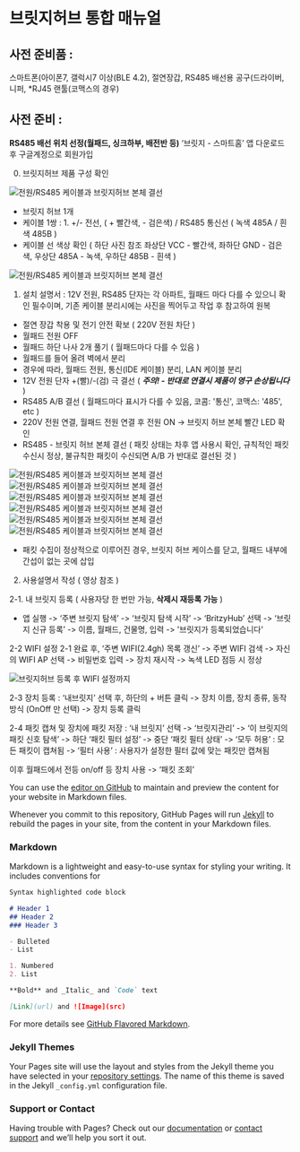 # 브릿지허브 통합 매뉴얼

## 사전 준비품 : 
스마트폰(아이폰7, 갤럭시7 이상(BLE 4.2), 절연장갑, RS485 배선용 공구(드라이버, 니퍼, *RJ45 랜툴(코맥스의 경우)

## 사전 준비 : 
 **RS485 배선 위치 선정(월패드, 싱크하부, 배전반 등)**
 ‘브릿지 - 스마트홈’ 앱 다운로드 후 구글계정으로 회원가입

0. 브릿지허브 제품 구성 확인

![전원/RS485 케이블과 브릿지허브 본체 결선](/imgs/20201228_011831.jpg)

 - 브릿지 허브 1개
 - 케이블 1쌍 : 1. +/- 전선, ( + 빨간색, - 검은색) / RS485 통신선 ( 녹색 485A / 흰색 485B ) 
 - 케이블 선 색상 확인 ( 하단 사진 참조  좌상단 VCC - 빨간색, 좌하단 GND - 검은색, 우상단 485A - 녹색, 우하단 485B - 흰색 )
 
![전원/RS485 케이블과 브릿지허브 본체 결선](/imgs/20201228_011624.jpg)

1. 설치 설명서 : 12V 전원, RS485 단자는 각 아파트, 월패드 마다 다를 수 있으니 확인 필수이며, 기존 케이블 분리시에는 사진을 찍어두고 작업 후 참고하여 원복

 - 절연 장갑 착용 및 전기 안전 확보 ( 220V 전원 차단 )  
 - 월패드 전원 OFF 
 - 월패드 하단 나사 2개 풀기 ( 월패드마다 다를 수 있음 )
 - 월패드를 들어 올려 벽에서 분리
 - 경우에 따라, 월패드 전원, 통신(IDE 케이블) 분리, LAN 케이블 분리
 - 12V 전원 단자 +(빨)/-(검) 극 결선 ( ***주의! - 반대로 연결시 제품이 영구 손상됩니다*** )
 - RS485 A/B 결선 ( 월패드마다 표시가 다를 수 있음, 코콤: '통신', 코맥스: '485', etc ) 
 - 220V 전원 연결, 월패드 전원 연결 후 전원 ON -> 브릿지 허브 본체 빨간 LED 확인
 - RS485 - 브릿지 허브 본체 결선 ( 패킷 상태는 차후 앱 사용시 확인, 규칙적인 패킷 수신시 정상, 불규칙한 패킷이 수신되면 A/B 가 반대로 결선된 것 )

![전원/RS485 케이블과 브릿지허브 본체 결선](/imgs/20201228_014834.jpg)
![전원/RS485 케이블과 브릿지허브 본체 결선](/imgs/20201228_015230.jpg)
![전원/RS485 케이블과 브릿지허브 본체 결선](/imgs/20201228_015303.jpg)
![전원/RS485 케이블과 브릿지허브 본체 결선](/imgs/20201228_015401.jpg)
![전원/RS485 케이블과 브릿지허브 본체 결선](/imgs/20201228_015436.jpg)
![전원/RS485 케이블과 브릿지허브 본체 결선](/imgs/20201228_015452.jpg)

 - 패킷 수집이 정상적으로 이루어진 경우, 브릿지 허브 케이스를 닫고, 월패드 내부에 간섭이 없는 곳에 삽입


2. 사용설명서 작성 ( 영상 참조 )

 2-1. 내 브릿지 등록 ( 사용자당 한 번만 가능, **삭제시 재등록 가능** )
  - 앱 실행 -> ‘주변 브릿지 탐색’ -> ‘브릿지 탐색 시작’ -> ‘BritzyHub’ 선택 -> ‘브릿지 신규 등록’ 
   -> 이름, 월패드, 건물명, 입력 -> '브릿지가 등록되었습니다'
   
   
   
 2-2 WIFI 설정 
  2-1 완료 후, ‘주변 WIFI(2.4gh) 목록 갱신’ -> 주변 WIFI 검색 -> 자신의 WIFI AP 선택 -> 비밀번호 입력 -> 장치 재시작 -> 녹색 LED 점등 시 정상
  
  ![브릿지허브 등록 후 WIFI 설정까지](https://youtu.be/NbH5dj5wV_8/0.jpg)

 2-3 장치 등록 : ‘내브릿지’ 선택 후, 하단의 + 버튼 클릭 -> 장치 이름, 장치 종류, 동작 방식 (OnOff 만 선택) -> 장치 등록 클릭

 2-4 패킷 캡쳐 및 장치에 패킷 저장 : ‘내 브릿지’ 선택 -> ‘브릿지관리’ -> ‘이 브릿지의 패킷 신호 탐색’ -> 하단 ‘패킷 필터 설정’ -> 중단 ‘패킷 필터 상태’ -> ‘모두 허용’ : 모든 패킷이 캡쳐됨 
 -> ‘필터 사용’ : 사용자가 설정한 필터 값에 맞는 패킷만 캡쳐됨

 이후 월패드에서 전등 on/off 등 장치 사용 -> ‘패킷 조회’ 


You can use the [editor on GitHub](https://github.com/BritzyHub/Britzy/edit/gh-pages/index.md) to maintain and preview the content for your website in Markdown files.

Whenever you commit to this repository, GitHub Pages will run [Jekyll](https://jekyllrb.com/) to rebuild the pages in your site, from the content in your Markdown files.

### Markdown

Markdown is a lightweight and easy-to-use syntax for styling your writing. It includes conventions for

```markdown
Syntax highlighted code block

# Header 1
## Header 2
### Header 3

- Bulleted
- List

1. Numbered
2. List

**Bold** and _Italic_ and `Code` text

[Link](url) and ![Image](src)
```

For more details see [GitHub Flavored Markdown](https://guides.github.com/features/mastering-markdown/).

### Jekyll Themes

Your Pages site will use the layout and styles from the Jekyll theme you have selected in your [repository settings](https://github.com/BritzyHub/Britzy/settings). The name of this theme is saved in the Jekyll `_config.yml` configuration file.

### Support or Contact

Having trouble with Pages? Check out our [documentation](https://docs.github.com/categories/github-pages-basics/) or [contact support](https://github.com/contact) and we’ll help you sort it out.
